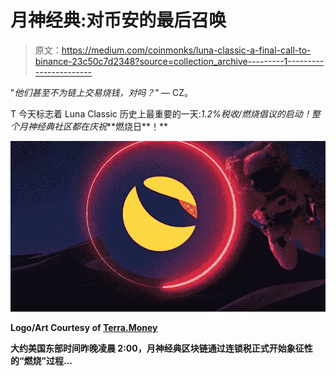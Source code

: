# 月神经典:对币安的最后召唤

> 原文：<https://medium.com/coinmonks/luna-classic-a-final-call-to-binance-23c50c7d2348?source=collection_archive---------1----------------------->

"*他们甚至不为链上交易烧钱，对吗？"* — CZ。

T 今天标志着 Luna Classic 历史上最重要的一天:*1.2%税收/燃烧倡议的启动！*整个月神经典社区都在庆祝****燃烧日**！**

**![](img/4fcc1b36974df99ca0e589c486c0eb63.png)**

**Logo/Art Courtesy of [Terra.Money](https://www.terra.money/)**

**大约美国东部时间昨晚凌晨 2:00，月神经典区块链通过连锁税正式开始象征性的“燃烧”过程…**
